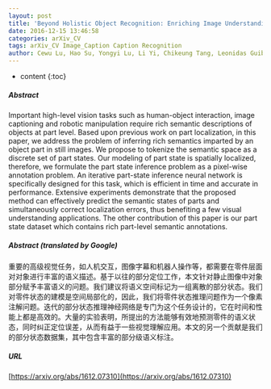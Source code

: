 ```yaml
---
layout: post
title: 'Beyond Holistic Object Recognition: Enriching Image Understanding with Part States'
date: 2016-12-15 13:46:58
categories: arXiv_CV
tags: arXiv_CV Image_Caption Caption Recognition
author: Cewu Lu, Hao Su, Yongyi Lu, Li Yi, Chikeung Tang, Leonidas Guibas
---
```


* content
{:toc}

##### Abstract
Important high-level vision tasks such as human-object interaction, image captioning and robotic manipulation require rich semantic descriptions of objects at part level. Based upon previous work on part localization, in this paper, we address the problem of inferring rich semantics imparted by an object part in still images. We propose to tokenize the semantic space as a discrete set of part states. Our modeling of part state is spatially localized, therefore, we formulate the part state inference problem as a pixel-wise annotation problem. An iterative part-state inference neural network is specifically designed for this task, which is efficient in time and accurate in performance. Extensive experiments demonstrate that the proposed method can effectively predict the semantic states of parts and simultaneously correct localization errors, thus benefiting a few visual understanding applications. The other contribution of this paper is our part state dataset which contains rich part-level semantic annotations.

##### Abstract (translated by Google)
重要的高级视觉任务，如人机交互，图像字幕和机器人操作等，都需要在零件层面对对象进行丰富的语义描述。基于以往的部分定位工作，本文针对静止图像中对象部分赋予丰富语义的问题。我们建议将语义空间标记为一组离散的部分状态。我们对零件状态的建模是空间局部化的，因此，我们将零件状态推理问题作为一个像素注解问题。迭代的部分状态推理神经网络是专门为这个任务设计的，它在时间和性能上都是高效的。大量的实验表明，所提出的方法能够有效地预测零件的语义状态，同时纠正定位误差，从而有益于一些视觉理解应用。本文的另一个贡献是我们的部分状态数据集，其中包含丰富的部分级语义标注。

##### URL
[https://arxiv.org/abs/1612.07310](https://arxiv.org/abs/1612.07310)

